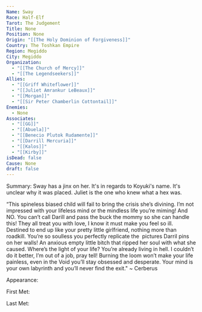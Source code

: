 ```yaml
---
Name: Sway
Race: Half-Elf
Tarot: The Judgement
Title: None
Position: None
Origin: "[[The Holy Dominion of Forgiveness]]"
Country: The Toshkan Empire
Region: Megiddo
City: Megiddo
Organization:
  - "[[The Church of Mercy]]"
  - "[[The Legendseekers]]"
Allies:
  - "[[Griff Whiteflower]]"
  - "[[Juliet Amrankur LeBeaux]]"
  - "[[Morgan]]"
  - "[[Sir Peter Chamberlin Cottontail]]"
Enemies:
  - None
Associates:
  - "[[GG]]"
  - "[[Abuela]]"
  - "[[Benecio Plutok Rudamente]]"
  - "[[Darrill Mercuria]]"
  - "[[Kalos]]"
  - "[[Kirby]]"
isDead: false
Cause: None
draft: false
---
```

Summary:
Sway has a jinx on her. It's in regards to Koyuki's name. It's unclear why it was placed. Juliet is the one who knew what a hex was. 

“This spineless biased child will fail to bring the crisis she’s divining. I’m not impressed with your lifeless mind or the mindless life you’re miming! And NO. You can’t call Darill and pass the buck the mommy so she can handle this! They all treat you with love, I know it must make you feel so ill. Destined to end up like your pretty little girlfriend, nothing more than roadkill. You’re so soulless you perfectly replicate the  pictures Darril pins on her walls! An anxious empty little bitch that ripped her soul with what she caused. Where’s the light of your life? You’re already living in hell. I couldn’t do it better, I’m out of a job, pray tell! Burning the loom won’t make your life painless, even in the Void you’ll stay obsessed and desperate. Your mind is your own labyrinth and you’ll never find the exit." ~ Cerberus

Appearance: 

First Met: 

Last Met: 